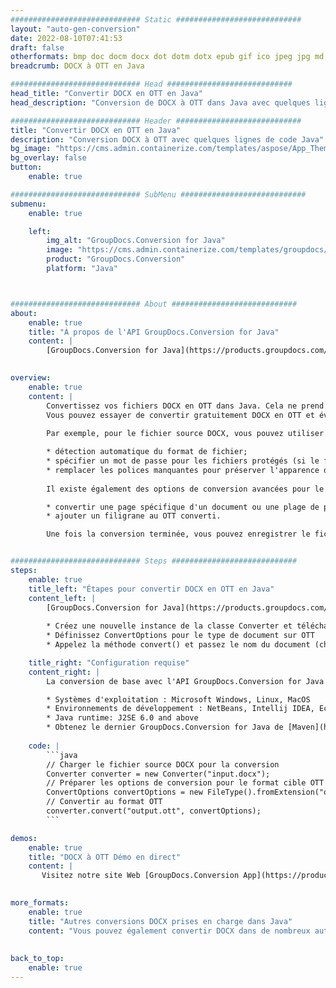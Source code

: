 ```yaml
---
############################# Static ############################
layout: "auto-gen-conversion"
date: 2022-08-10T07:41:53
draft: false
otherformats: bmp doc docm docx dot dotm dotx epub gif ico jpeg jpg md odt ott pdf png psd rtf tex tif tiff txt xps
breadcrumb: DOCX à OTT en Java

############################# Head ############################
head_title: "Convertir DOCX en OTT en Java"
head_description: "Conversion de DOCX à OTT dans Java avec quelques lignes de code. Convertissez plus de 160 formats de fichiers à l'aide de l'API de conversion de documents GroupDocs pour Java"

############################# Header ############################
title: "Convertir DOCX en OTT en Java"
description: "Conversion DOCX à OTT avec quelques lignes de code Java"
bg_image: "https://cms.admin.containerize.com/templates/aspose/App_Themes/V3/images/bg/header1.png"
bg_overlay: false
button:
    enable: true

############################# SubMenu ############################
submenu:
    enable: true

    left:
        img_alt: "GroupDocs.Conversion for Java"
        image: "https://cms.admin.containerize.com/templates/groupdocs/images/product-logos/90x90-noborder/groupdocs-conversion-java.png"
        product: "GroupDocs.Conversion"
        platform: "Java"



############################# About ############################
about:
    enable: true
    title: "À propos de l'API GroupDocs.Conversion for Java"
    content: |
        [GroupDocs.Conversion for Java](https://products.groupdocs.com/conversion/java/) est une API de conversion de format de fichier avancée pour la conversion entre les formats d'image et de document populaires tels que Microsoft Office, OpenDocument, PDF, HTML, e-mail, CAO. et bien plus encore avec seulement quelques lignes de code. L'API native détecte automatiquement les formats des documents originaux et propose de nombreuses options de personnalisation des documents convertis. Outre la fonction d'extraction d'informations d'un document, il prend également en charge la mise en cache des résultats de conversion sur le disque local par défaut. Cependant, tout type de stockage de cache peut être pris en charge en implémentant les interfaces appropriées - Amazon S3, Dropbox, Google Drive, Windows Azure, Reddis ou tout autre.
    

overview:
    enable: true
    content: |
        Convertissez vos fichiers DOCX en OTT dans Java. Cela ne prend que quelques lignes de code Java sur n'importe quelle plate-forme de votre choix, telle que Windows, Linux, macOS.
        Vous pouvez essayer de convertir gratuitement DOCX en OTT et évaluer la qualité des résultats de conversion. En plus des scripts de conversion de fichiers simples, vous pouvez essayer des options plus sophistiquées pour charger le fichier source DOCX et stocker la sortie OTT. 
        
        Par exemple, pour le fichier source DOCX, vous pouvez utiliser les options de chargement suivantes :

        * détection automatique du format de fichier;
        * spécifier un mot de passe pour les fichiers protégés (si le format de fichier le prend en charge);
        * remplacer les polices manquantes pour préserver l'apparence du document.
        
        Il existe également des options de conversion avancées pour le fichier OTT :

        * convertir une page spécifique d'un document ou une plage de pages;
        * ajouter un filigrane au OTT converti.

        Une fois la conversion terminée, vous pouvez enregistrer le fichier OTT dans votre chemin de fichier local ou dans un stockage tiers tel que FTP, Amazon S3, Google Drive, Dropbox, etc. Veuillez noter - pour convertir DOCX à OTT, vous n'avez pas besoin d'installer de logiciel supplémentaire, tel que MS Office, Open Office, Adobe Acrobat Reader, etc.


############################# Steps ############################
steps:
    enable: true
    title_left: "Étapes pour convertir DOCX en OTT en Java"
    content_left: |
        [GroupDocs.Conversion for Java](https://products.groupdocs.com/conversion/java/) permet aux développeurs de convertir facilement le fichier DOCX en OTT avec quelques lignes de code.
        
        * Créez une nouvelle instance de la classe Converter et téléchargez le fichier DOCX avec le chemin complet
        * Définissez ConvertOptions pour le type de document sur OTT
        * Appelez la méthode convert() et passez le nom du document (chemin complet) et le format (OTT) en tant que paramètre

    title_right: "Configuration requise"
    content_right: |
        La conversion de base avec l'API GroupDocs.Conversion for Java peut être effectuée avec seulement quelques lignes de code. Nos API sont prises en charge sur toutes les principales plates-formes et systèmes d'exploitation. Avant d'exécuter le code ci-dessous, assurez-vous que les prérequis suivants sont installés sur votre système.

        * Systèmes d'exploitation : Microsoft Windows, Linux, MacOS
        * Environnements de développement : NetBeans, Intellij IDEA, Eclipse, etc.
        * Java runtime: J2SE 6.0 and above
        * Obtenez le dernier GroupDocs.Conversion for Java de [Maven](https://repository.groupdocs.com/webapp/#/artifacts/browse/tree/General/repo/com/groupdocs/groupdocs-conversion)
         
    code: |
        ```java    
        // Charger le fichier source DOCX pour la conversion
        Converter converter = new Converter("input.docx");
        // Préparer les options de conversion pour le format cible OTT
        ConvertOptions convertOptions = new FileType().fromExtension("ott").getConvertOptions();
        // Convertir au format OTT
        converter.convert("output.ott", convertOptions);
        ```

demos:
    enable: true
    title: "DOCX à OTT Démo en direct"
    content: |
       Visitez notre site Web [GroupDocs.Conversion App](https://products.groupdocs.app/conversion/family) et essayez la conversion DOCX à OTT maintenant. La démo gratuite présente les avantages suivants
          

more_formats:
    enable: true
    title: "Autres conversions DOCX prises en charge dans Java"
    content: "Vous pouvez également convertir DOCX dans de nombreux autres formats de fichiers. Veuillez consulter la liste ci-dessous."
       
       
back_to_top:
    enable: true
---
```

